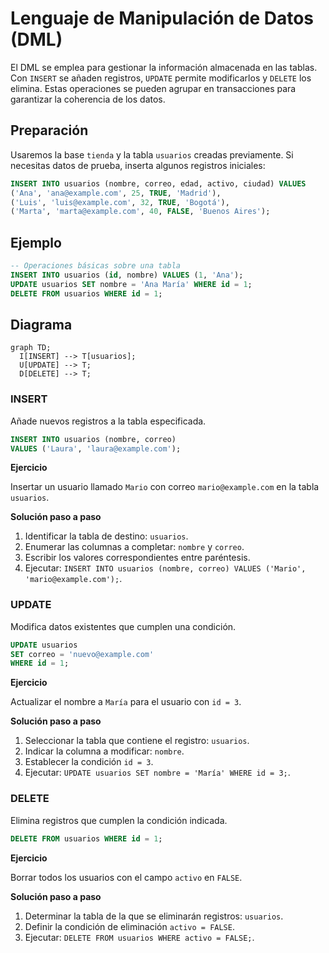# Lenguaje de Manipulación de Datos (DML)

El DML se emplea para gestionar la información almacenada en las tablas. Con `INSERT` se añaden registros, `UPDATE` permite modificarlos y `DELETE` los elimina. Estas operaciones se pueden agrupar en transacciones para garantizar la coherencia de los datos.

## Preparación
Usaremos la base `tienda` y la tabla `usuarios` creadas previamente.
Si necesitas datos de prueba, inserta algunos registros iniciales:

```sql
INSERT INTO usuarios (nombre, correo, edad, activo, ciudad) VALUES
('Ana', 'ana@example.com', 25, TRUE, 'Madrid'),
('Luis', 'luis@example.com', 32, TRUE, 'Bogotá'),
('Marta', 'marta@example.com', 40, FALSE, 'Buenos Aires');
```

## Ejemplo
```sql
-- Operaciones básicas sobre una tabla
INSERT INTO usuarios (id, nombre) VALUES (1, 'Ana');
UPDATE usuarios SET nombre = 'Ana María' WHERE id = 1;
DELETE FROM usuarios WHERE id = 1;
```

## Diagrama
```mermaid
graph TD;
  I[INSERT] --> T[usuarios];
  U[UPDATE] --> T;
  D[DELETE] --> T;
```

### INSERT
Añade nuevos registros a la tabla especificada.

```sql
INSERT INTO usuarios (nombre, correo)
VALUES ('Laura', 'laura@example.com');
```

**Ejercicio**

Insertar un usuario llamado `Mario` con correo `mario@example.com` en la tabla `usuarios`.

**Solución paso a paso**

1. Identificar la tabla de destino: `usuarios`.
2. Enumerar las columnas a completar: `nombre` y `correo`.
3. Escribir los valores correspondientes entre paréntesis.
4. Ejecutar:
   `INSERT INTO usuarios (nombre, correo) VALUES ('Mario', 'mario@example.com');`.

### UPDATE
Modifica datos existentes que cumplen una condición.

```sql
UPDATE usuarios
SET correo = 'nuevo@example.com'
WHERE id = 1;
```

**Ejercicio**

Actualizar el nombre a `María` para el usuario con `id = 3`.

**Solución paso a paso**

1. Seleccionar la tabla que contiene el registro: `usuarios`.
2. Indicar la columna a modificar: `nombre`.
3. Establecer la condición `id = 3`.
4. Ejecutar:
   `UPDATE usuarios SET nombre = 'María' WHERE id = 3;`.

### DELETE
Elimina registros que cumplen la condición indicada.

```sql
DELETE FROM usuarios WHERE id = 1;
```

**Ejercicio**

Borrar todos los usuarios con el campo `activo` en `FALSE`.

**Solución paso a paso**

1. Determinar la tabla de la que se eliminarán registros: `usuarios`.
2. Definir la condición de eliminación `activo = FALSE`.
3. Ejecutar:
   `DELETE FROM usuarios WHERE activo = FALSE;`.

